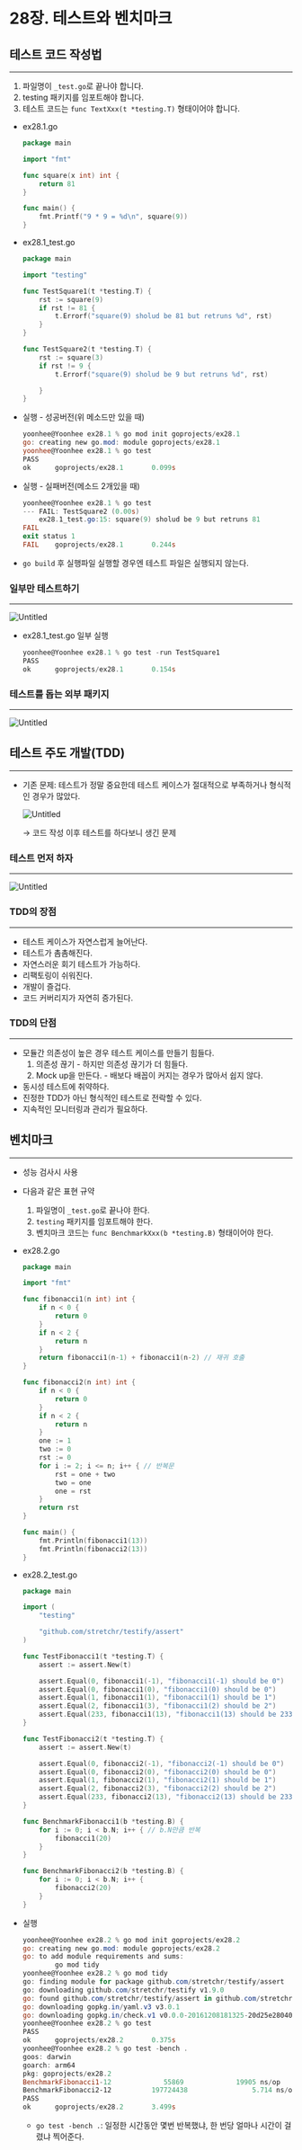 # 28장. 테스트와 벤치마크

## 테스트 코드 작성법

---

1. 파일명이 `_test.go`로 끝나야 합니다.
2. testing 패키지를 임포트해야 합니다.
3. 테스트 코드는 `func TextXxx(t *testing.T)` 형태이어야 합니다.

- ex28.1.go
    
    ```go
    package main
    
    import "fmt"
    
    func square(x int) int {
    	return 81
    }
    
    func main() {
    	fmt.Printf("9 * 9 = %d\n", square(9))
    }
    ```
    
- ex28.1_test.go
    
    ```go
    package main
    
    import "testing"
    
    func TestSquare1(t *testing.T) {
    	rst := square(9)
    	if rst != 81 {
    		t.Errorf("square(9) sholud be 81 but retruns %d", rst)
    	}
    }
    
    func TestSquare2(t *testing.T) {
    	rst := square(3)
    	if rst != 9 {
    		t.Errorf("square(9) sholud be 9 but retruns %d", rst)
    
    	}
    }
    ```
    
- 실행 - 성공버전(위 메소드만 있을 때)
    
    ```powershell
    yoonhee@Yoonhee ex28.1 % go mod init goprojects/ex28.1
    go: creating new go.mod: module goprojects/ex28.1
    yoonhee@Yoonhee ex28.1 % go test
    PASS
    ok      goprojects/ex28.1       0.099s
    ```
    
- 실행 - 실패버전(메소드 2개있을 때)
    
    ```powershell
    yoonhee@Yoonhee ex28.1 % go test
    --- FAIL: TestSquare2 (0.00s)
        ex28.1_test.go:15: square(9) sholud be 9 but retruns 81
    FAIL
    exit status 1
    FAIL    goprojects/ex28.1       0.244s
    ```
    

- `go build` 후 실행파일 실행할 경우엔 테스트 파일은 실행되지 않는다.

### 일부만 테스트하기

---

![Untitled](./image/28/Untitled.png)

- ex28.1_test.go 일부 실행
    
    ```powershell
    yoonhee@Yoonhee ex28.1 % go test -run TestSquare1
    PASS
    ok      goprojects/ex28.1       0.154s
    ```
    

### 테스트를 돕는 외부 패키지

---

![Untitled](./image/28/Untitled%201.png)

## 테스트 주도 개발(TDD)

---

- 기존 문제: 테스트가 정말 중요한데 테스트 케이스가 절대적으로 부족하거나 형식적인 경우가 많았다.
    
    ![Untitled](./image/28/Untitled%202.png)
    
    → 코드 작성 이후 테스트를 하다보니 생긴 문제
    

### 테스트 먼저 하자

---

![Untitled](./image/28/Untitled%203.png)

### TDD의 장점

---

- 테스트 케이스가 자연스럽게 늘어난다.
- 테스트가 촘촘해진다.
- 자연스러운 회기 테스트가 가능하다.
- 리팩토링이 쉬워진다.
- 개발이 즐겁다.
- 코드 커버리지가 자연히 증가된다.

### TDD의 단점

---

- 모듈간 의존성이 높은 경우 테스트 케이스를 만들기 힘들다.
    1. 의존성 끊기 - 하지만 의존성 끊기가 더 힘들다.
    2. Mock up을 만든다. - 배보다 배꼽이 커지는 경우가 많아서 쉽지 않다.
- 동시성 테스트에 취약하다.
- 진정한 TDD가 아닌 형식적인 테스트로 전락할 수 있다.
- 지속적인 모니터링과 관리가 필요하다.

## 벤치마크

---

- 성능 검사시 사용
- 다음과 같은 표현 규약
    1. 파일명이 `_test.go`로 끝나야 한다.
    2. `testing` 패키지를 임포트해야 한다.
    3. 벤치마크 코드는 `func BenchmarkXxx(b *testing.B)` 형태이어야 한다.

- ex28.2.go
    
    ```go
    package main
    
    import "fmt"
    
    func fibonacci1(n int) int {
    	if n < 0 {
    		return 0
    	}
    	if n < 2 {
    		return n
    	}
    	return fibonacci1(n-1) + fibonacci1(n-2) // 재귀 호출
    }
    
    func fibonacci2(n int) int {
    	if n < 0 {
    		return 0
    	}
    	if n < 2 {
    		return n
    	}
    	one := 1
    	two := 0
    	rst := 0
    	for i := 2; i <= n; i++ { // 반복문
    		rst = one + two
    		two = one
    		one = rst
    	}
    	return rst
    }
    
    func main() {
    	fmt.Println(fibonacci1(13))
    	fmt.Println(fibonacci2(13))
    }
    ```
    
- ex28.2_test.go
    
    ```go
    package main
    
    import (
    	"testing"
    
    	"github.com/stretchr/testify/assert"
    )
    
    func TestFibonacci1(t *testing.T) {
    	assert := assert.New(t)
    
    	assert.Equal(0, fibonacci1(-1), "fibonacci1(-1) should be 0")
    	assert.Equal(0, fibonacci1(0), "fibonacci1(0) should be 0")
    	assert.Equal(1, fibonacci1(1), "fibonacci1(1) should be 1")
    	assert.Equal(2, fibonacci1(3), "fibonacci1(2) should be 2")
    	assert.Equal(233, fibonacci1(13), "fibonacci1(13) should be 233")
    }
    
    func TestFibonacci2(t *testing.T) {
    	assert := assert.New(t)
    
    	assert.Equal(0, fibonacci2(-1), "fibonacci2(-1) should be 0")
    	assert.Equal(0, fibonacci2(0), "fibonacci2(0) should be 0")
    	assert.Equal(1, fibonacci2(1), "fibonacci2(1) should be 1")
    	assert.Equal(2, fibonacci2(3), "fibonacci2(2) should be 2")
    	assert.Equal(233, fibonacci2(13), "fibonacci2(13) should be 233")
    }
    
    func BenchmarkFibonacci1(b *testing.B) {
    	for i := 0; i < b.N; i++ { // b.N만큼 반복
    		fibonacci1(20)
    	}
    }
    
    func BenchmarkFibonacci2(b *testing.B) {
    	for i := 0; i < b.N; i++ {
    		fibonacci2(20)
    	}
    }
    ```
    
- 실행
    
    ```powershell
    yoonhee@Yoonhee ex28.2 % go mod init goprojects/ex28.2
    go: creating new go.mod: module goprojects/ex28.2
    go: to add module requirements and sums:
            go mod tidy
    yoonhee@Yoonhee ex28.2 % go mod tidy
    go: finding module for package github.com/stretchr/testify/assert
    go: downloading github.com/stretchr/testify v1.9.0
    go: found github.com/stretchr/testify/assert in github.com/stretchr/testify v1.9.0
    go: downloading gopkg.in/yaml.v3 v3.0.1
    go: downloading gopkg.in/check.v1 v0.0.0-20161208181325-20d25e280405
    yoonhee@Yoonhee ex28.2 % go test
    PASS
    ok      goprojects/ex28.2       0.375s
    yoonhee@Yoonhee ex28.2 % go test -bench .
    goos: darwin
    goarch: arm64
    pkg: goprojects/ex28.2
    BenchmarkFibonacci1-12             55869             19905 ns/op
    BenchmarkFibonacci2-12          197724438                5.714 ns/op
    PASS
    ok      goprojects/ex28.2       3.499s
    ```
    
    - `go test -bench .`: 일정한 시간동안 몇번 반복했냐, 한 번당 얼마나 시간이 걸렸냐 찍어준다.